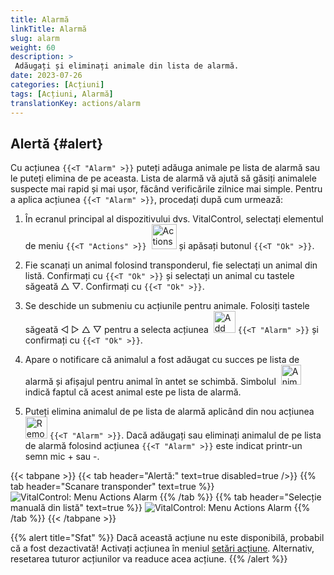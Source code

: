 ```yaml
---
title: Alarmă
linkTitle: Alarmă
slug: alarm
weight: 60
description: >
 Adăugați și eliminați animale din lista de alarmă.
date: 2023-07-26
categories: [Acțiuni]
tags: [Acțiuni, Alarmă]
translationKey: actions/alarm
---
```


## Alertă {#alert}

Cu acțiunea `{{<T "Alarm" >}}` puteți adăuga animale pe lista de alarmă sau le puteți elimina de pe aceasta. Lista de alarmă vă ajută să găsiți animalele suspecte mai rapid și mai ușor, făcând verificările zilnice mai simple. Pentru a aplica acțiunea `{{<T "Alarm" >}}`, procedați după cum urmează:

1. În ecranul principal al dispozitivului dvs. VitalControl, selectați elementul de meniu `{{<T "Actions" >}}` &nbsp;<img src="/icons/actions.svg" width="40" align="bottom" alt="Actions" /> și apăsați butonul `{{<T "Ok" >}}`.

2. Fie scanați un animal folosind transponderul, fie selectați un animal din listă. Confirmați cu `{{<T "Ok" >}}` și selectați un animal cu tastele săgeată △ ▽. Confirmați cu `{{<T "Ok" >}}`.

3. Se deschide un submeniu cu acțiunile pentru animale. Folosiți tastele săgeată ◁ ▷ △ ▽ pentru a selecta acțiunea &nbsp;<img src="/icons/actions/alarm.svg" width="35" align="bottom" alt="Add alarm" /> `{{<T "Alarm" >}}` și confirmați cu `{{<T "Ok" >}}`.

4. Apare o notificare că animalul a fost adăugat cu succes pe lista de alarmă și afișajul pentru animal în antet se schimbă. Simbolul &nbsp;<img src="/icons/header/animal-in-alarm.svg" width="32" align="bottom" alt="Animal in alarm" /> indică faptul că acest animal este pe lista de alarmă.

5. Puteți elimina animalul de pe lista de alarmă aplicând din nou acțiunea &nbsp;<img src="/icons/actions/alarm-minus.svg" width="35" align="bottom" alt="Remove alarm" /> `{{<T "Alarm" >}}`. Dacă adăugați sau eliminați animalul de pe lista de alarmă folosind acțiunea `{{<T "Alarm" >}}` este indicat printr-un semn mic + sau -.

{{< tabpane >}}
{{< tab header="Alertă:" text=true disabled=true />}}
{{% tab header="Scanare transponder" text=true %}}
![VitalControl: Menu Actions Alarm](../images/alarm-scan.png "Alarm")
{{% /tab %}}
{{% tab header="Selecție manuală din listă" text=true %}}
![VitalControl: Menu Actions Alarm](../images/alarm.png "Alarm")
{{% /tab %}}
{{< /tabpane >}}


{{% alert title="Sfat" %}}
Dacă această acțiune nu este disponibilă, probabil că a fost dezactivată! Activați acțiunea în meniul [setări acțiune](../setting/). Alternativ, resetarea tuturor acțiunilor va readuce acea acțiune.
{{% /alert %}}

